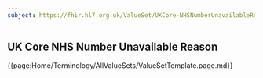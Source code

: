 ```yaml
---
subject: https://fhir.hl7.org.uk/ValueSet/UKCore-NHSNumberUnavailableReason
---
```

## UK Core NHS Number Unavailable Reason

{{page:Home/Terminology/AllValueSets/ValueSetTemplate.page.md}}